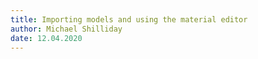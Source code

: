 ```yaml
---
title: Importing models and using the material editor
author: Michael Shilliday
date: 12.04.2020
---
```


<YouTube id="Y3aeaD-icSc" />
